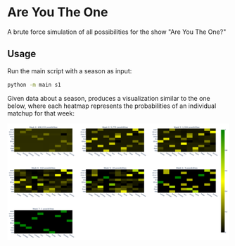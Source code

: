 # Are You The One
A brute force simulation of all possibilities for the show "Are You The One?"

## Usage
Run the main script with a season as input:

```sh
python -m main s1
```

Given data about a season, produces a visualization similar to the one below, where each heatmap represents the probabilities of an individual matchup for that week:

![heatmaps](docs/heatmaps.png)
